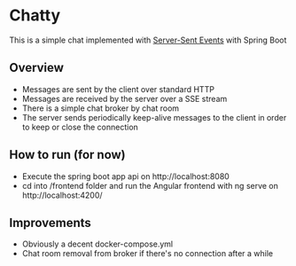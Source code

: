 # Chatty

This is a simple chat implemented with [Server-Sent Events](https://www.baeldung.com/spring-server-sent-events) with Spring Boot

## Overview
- Messages are sent by the client over standard HTTP
- Messages are received by the server over a SSE stream
- There is a simple chat broker by chat room
- The server sends periodically keep-alive messages to the client in order to keep or close the connection


## How to run (for now)

- Execute the spring boot app api on http://localhost:8080 
- cd into /frontend folder and run the Angular frontend with ng serve on http://localhost:4200/

## Improvements

- Obviously a decent docker-compose.yml
- Chat room removal from broker if there's no connection after a while
